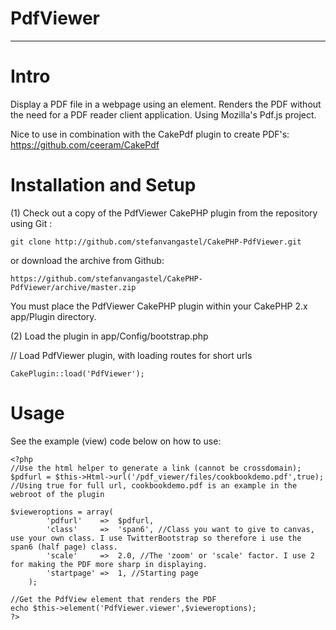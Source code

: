 # PdfViewer
- - -

# Intro

Display a PDF file in a webpage using an element. Renders the PDF without the need for a PDF reader client application. Using Mozilla's Pdf.js project.

Nice to use in combination with the CakePdf plugin to create PDF's: https://github.com/ceeram/CakePdf 

# Installation and Setup


(1) Check out a copy of the PdfViewer CakePHP plugin from the repository using Git :

	git clone http://github.com/stefanvangastel/CakePHP-PdfViewer.git

or download the archive from Github: 

	https://github.com/stefanvangastel/CakePHP-PdfViewer/archive/master.zip

You must place the PdfViewer CakePHP plugin within your CakePHP 2.x app/Plugin directory.

(2) Load the plugin in app/Config/bootstrap.php

// Load PdfViewer plugin, with loading routes for short urls
	
	CakePlugin::load('PdfViewer');

# Usage

See the example (view) code below on how to use:

	<?php
	//Use the html helper to generate a link (cannot be crossdomain);
	$pdfurl = $this->Html->url('/pdf_viewer/files/cookbookdemo.pdf',true); //Using true for full url, cookbookdemo.pdf is an example in the webroot of the plugin

	$vieweroptions = array(
			'pdfurl' 	=>	$pdfurl,
			'class'		=>	'span6', //Class you want to give to canvas, use your own class. I use TwitterBootstrap so therefore i use the span6 (half page) class.
			'scale'		=>	2.0, //The 'zoom' or 'scale' factor. I use 2 for making the PDF more sharp in displaying. 
			'startpage'	=>	1, //Starting page
		);

	//Get the PdfView element that renders the PDF
	echo $this->element('PdfViewer.viewer',$vieweroptions);
	?>